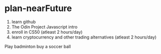 # plan-nearFuture

1. learn github
2. The Odin Project Javascript intro
3. enroll in CS50 (atleast 2 hours/day)
4. learn cryptocurrency and other trading alternatives (atleast 2 hours/day)

Play badminton
buy a soccer ball

